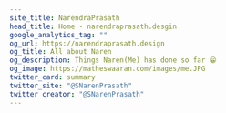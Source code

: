```yaml
---
site_title: NarendraPrasath
head_title: Home - narendraprasath.desgin
google_analytics_tag: ""
og_url: https://narendraprasath.design
og_title: All about Naren
og_description: Things Naren(Me) has done so far 😁
og_image: https://matheswaaran.com/images/me.JPG
twitter_card: summary
twitter_site: "@SNarenPrasath"
twitter_creator: "@SNarenPrasath"
---
```

